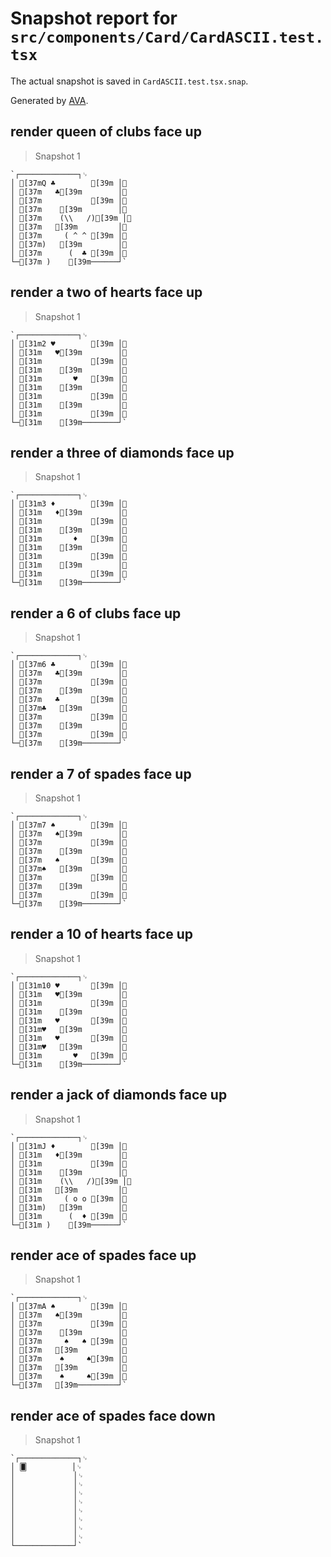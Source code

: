 # Snapshot report for `src/components/Card/CardASCII.test.tsx`

The actual snapshot is saved in `CardASCII.test.tsx.snap`.

Generated by [AVA](https://avajs.dev).

## render queen of clubs face up

> Snapshot 1

    `┌─────────────┐␊
    │ [37mQ ♣        [39m │␊
    │ [37m   ♣[39m        │␊
    │ [37m           [39m │␊
    │ [37m    [39m        │␊
    │ [37m    (\\   /)[39m │␊
    │ [37m   [39m         │␊
    │ [37m     ( ^ ^ [39m │␊
    │ [37m)   [39m        │␊
    │ [37m      (  ♣ [39m │␊
    └─[37m )    [39m──────┘`

## render a two of hearts face up

> Snapshot 1

    `┌─────────────┐␊
    │ [31m2 ♥        [39m │␊
    │ [31m   ♥[39m        │␊
    │ [31m           [39m │␊
    │ [31m    [39m        │␊
    │ [31m       ♥   [39m │␊
    │ [31m    [39m        │␊
    │ [31m           [39m │␊
    │ [31m    [39m        │␊
    │ [31m           [39m │␊
    └─[31m    [39m────────┘`

## render a three of diamonds face up

> Snapshot 1

    `┌─────────────┐␊
    │ [31m3 ♦        [39m │␊
    │ [31m   ♦[39m        │␊
    │ [31m           [39m │␊
    │ [31m    [39m        │␊
    │ [31m       ♦   [39m │␊
    │ [31m    [39m        │␊
    │ [31m           [39m │␊
    │ [31m    [39m        │␊
    │ [31m           [39m │␊
    └─[31m    [39m────────┘`

## render a 6 of clubs face up

> Snapshot 1

    `┌─────────────┐␊
    │ [37m6 ♣        [39m │␊
    │ [37m   ♣[39m        │␊
    │ [37m           [39m │␊
    │ [37m    [39m        │␊
    │ [37m   ♣       [39m │␊
    │ [37m♣   [39m        │␊
    │ [37m           [39m │␊
    │ [37m    [39m        │␊
    │ [37m           [39m │␊
    └─[37m    [39m────────┘`

## render a 7 of spades face up

> Snapshot 1

    `┌─────────────┐␊
    │ [37m7 ♠        [39m │␊
    │ [37m   ♠[39m        │␊
    │ [37m           [39m │␊
    │ [37m    [39m        │␊
    │ [37m   ♠       [39m │␊
    │ [37m♠   [39m        │␊
    │ [37m           [39m │␊
    │ [37m    [39m        │␊
    │ [37m           [39m │␊
    └─[37m    [39m────────┘`

## render a 10 of hearts face up

> Snapshot 1

    `┌─────────────┐␊
    │ [31m10 ♥       [39m │␊
    │ [31m   ♥[39m        │␊
    │ [31m           [39m │␊
    │ [31m    [39m        │␊
    │ [31m   ♥       [39m │␊
    │ [31m♥   [39m        │␊
    │ [31m   ♥       [39m │␊
    │ [31m♥   [39m        │␊
    │ [31m       ♥   [39m │␊
    └─[31m    [39m────────┘`

## render a jack of diamonds face up

> Snapshot 1

    `┌─────────────┐␊
    │ [31mJ ♦        [39m │␊
    │ [31m   ♦[39m        │␊
    │ [31m           [39m │␊
    │ [31m    [39m        │␊
    │ [31m    (\\   /)[39m │␊
    │ [31m   [39m         │␊
    │ [31m     ( o o [39m │␊
    │ [31m)   [39m        │␊
    │ [31m      (  ♦ [39m │␊
    └─[31m )    [39m──────┘`

## render ace of spades face up

> Snapshot 1

    `┌─────────────┐␊
    │ [37mA ♠        [39m │␊
    │ [37m   ♠[39m        │␊
    │ [37m           [39m │␊
    │ [37m    [39m        │␊
    │ [37m     ♠   ♠ [39m │␊
    │ [37m   [39m         │␊
    │ [37m    ♠     ♠[39m │␊
    │ [37m   [39m         │␊
    │ [37m    ♠     ♠[39m │␊
    └─[37m   [39m─────────┘`

## render ace of spades face down

> Snapshot 1

    `┌─────────────┐␊
    │ 🂠          │␊
    │             │␊
    │             │␊
    │             │␊
    │             │␊
    │             │␊
    │             │␊
    │             │␊
    │             │␊
    └─────────────┘`
